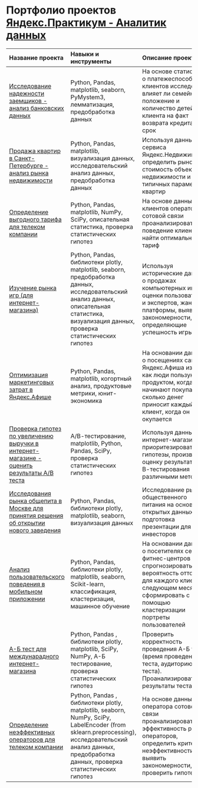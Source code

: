 # Портфолио проектов [Яндекс.Практикум - Аналитик данных](https://praktikum.yandex.ru/data-analyst/)

| **Название проекта** | **Навыки и инструменты** | **Описание проекта**|
|:----|:----|:----------|
| [Исследование надежности заемщиков - анализ банковских данных](https://github.com/ra5kol/Yandex.Praktikum-Data_Analyst/blob/main/%D0%98%D1%81%D1%81%D0%BB%D0%B5%D0%B4%D0%BE%D0%B2%D0%B0%D0%BD%D0%B8%D0%B5%20%D0%BD%D0%B0%D0%B4%D0%B5%D0%B6%D0%BD%D0%BE%D1%81%D1%82%D0%B8%20%D0%B7%D0%B0%D0%B5%D0%BC%D1%89%D0%B8%D0%BA%D0%BE%D0%B2%20-%20%D0%B0%D0%BD%D0%B0%D0%BB%D0%B8%D0%B7%20%D0%B1%D0%B0%D0%BD%D0%BA%D0%BE%D0%B2%D1%81%D0%BA%D0%B8%D1%85%20%D0%B4%D0%B0%D0%BD%D0%BD%D1%8B%D1%85/analysis_of_banking_data.ipynb) |Python, Pandas, matplotlib, seaborn, PyMystem3, лемматизация, предобработка данных| На основе статистики о платежеспособности клиентов исследовать влияет ли семейное положение и количество детей клиента на факт возврата кредита в срок |  
| [Продажа квартир в Санкт-Петербурге - анализ рынка недвижимости](https://github.com/ra5kol/Yandex.Praktikum-Data_Analyst/blob/main/%D0%90%D0%BD%D0%B0%D0%BB%D0%B8%D0%B7%20%D1%80%D1%8B%D0%BD%D0%BA%D0%B0%20%D0%BD%D0%B5%D0%B4%D0%B2%D0%B8%D0%B6%D0%B8%D0%BC%D0%BE%D1%81%D1%82%D0%B8%20-%20%D0%BF%D1%80%D0%BE%D0%B4%D0%B0%D0%B6%D0%B0%20%D0%BA%D0%B2%D0%B0%D1%80%D1%82%D0%B8%D1%80%20%D0%B2%20%D0%A1%D0%B0%D0%BD%D0%BA%D1%82-%D0%9F%D0%B5%D1%82%D0%B5%D1%80%D0%B1%D1%83%D1%80%D0%B3%D0%B5/real_estate_market_analysis.ipynb) |Python, Pandas, matplotlib, визуализация данных, исследовательский анализ данных, предобработка данных | Используя данные сервиса Яндекс.Недвижимость, определить рыночную стоимость объектов недвижимости и типичных параметров квартир |
| [Определение выгодного тарифа для телеком компании](https://github.com/ra5kol/Yandex.Praktikum-Data_Analyst/blob/main/%D0%9E%D0%BF%D1%80%D0%B5%D0%B4%D0%B5%D0%BB%D0%B5%D0%BD%D0%B8%D0%B5%20%D0%BF%D0%B5%D1%80%D1%81%D0%BF%D0%B5%D0%BA%D1%82%D0%B8%D0%B2%D0%BD%D0%BE%D0%B3%D0%BE%20%D1%82%D0%B0%D1%80%D0%B8%D1%84%D0%B0%20%D0%B4%D0%BB%D1%8F%20%D1%82%D0%B5%D0%BB%D0%B5%D0%BA%D0%BE%D0%BC%20%D0%BA%D0%BE%D0%BC%D0%BF%D0%B0%D0%BD%D0%B8%D0%B8/analysis_of_tariff_plans.ipynb) |Python, Pandas, matplotlib, NumPy, SciPy, описательная статистика, проверка статистических гипотез | На основе данных клиентов оператора сотовой связи проанализировать поведение клиентов и найти оптимальный тариф  |
| [Изучение рынка игр (для интернет-магазина)](https://github.com/ra5kol) | Python, Pandas, библиотеки plotly, matplotlib, seaborn, предобработка данных, исследовательский анализ данных, описательная статистика, визуализация данных, проверка статистических гипотез | Используя исторические данные о продажах компьютерных игр, оценки пользователей и экспертов, жанры и платформы, выявила закономерности, определяющие успешность игры |
| [Оптимизация маркетинговых затрат в Яндекс.Афише](https://github.com/ra5kol) | Python, Pandas, matplotlib, когортный анализ, продуктовые метрики, юнит-экономика | На основании данных о посещениях сайта Яндекс.Афиша изучить, как люди пользуются продуктом, когда они начинают покупать, сколько денег приносит каждый клиент, когда он окупается |
| [Проверка гипотез по увеличению выручки в интернет-магазине - оценить результаты А/В теста](https://github.com/ra5kol) | А/В-тестирование, matplotlib, Python, Pandas, SciPy, проверка статистических гипотез | Используя данные интернет-магазина приоритезировать гипотезы, произвести оценку результатов А/В-тестирования различными методами  
| [Исследования рынка общепита в Москве для принятия решения об открытии нового заведения](https://github.com/ra5kol) | Python, Pandas, библиотеки plotly, matplotlib, seaborn, визуализация данных | Исследование рынка общественного питания на основе открытых данных, подготовка презентации для инвесторов
| [Анализ пользовательского поведения в мобильном приложении](https://github.com/ra5kol) | Python, Pandas, библиотеки plotly, matplotlib, seaborn, Scikit-learn, классификация, кластеризация, машинное обучение | На основании данных о посетителях сети фитнес-центров спрогнозировать вероятность оттока для каждого клиента в следующем месяце, сформировать с помощью кластеризации портреты пользователей |
| [А-Б тест для междунарадного интернет-магазина](https://github.com/ra5kol) | Python, Pandas , библиотеки plotly, matplotlib, SciPy, NumPy, А-Б тестирование, проверка статистических гипотез| Проверить корректность проведения А-Б теста (время проведения теста, аудиторию теста). Проанализировать результаты теста.|
| [Определение неэффективных операторов для телеком компании](https://github.com/ra5kol) | Python, Pandas , библиотеки plotly, matplotlib, seaborn, NumPy, SciPy, LabelEncoder (from sklearn.preprocessing), исследовательский анализ данных, предобработка данных, проверка статистических гипотез | На основе данных оператора сотовой связи проанализировать эффективность работы операторов, определить критерии неэффективности, выявить закономерности, проверить гипотезы. |  
